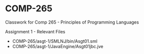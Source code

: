 # COMP-265
Classwork for Comp 265 - Principles of Programming Languages

Assignment 1 - Relevant Files
- COMP-265/asgt-1/SMLNJ/bin/Asgt01.sml
- COMP-265/asgt-1/JavaEngine/Asgt01jbc.jve
